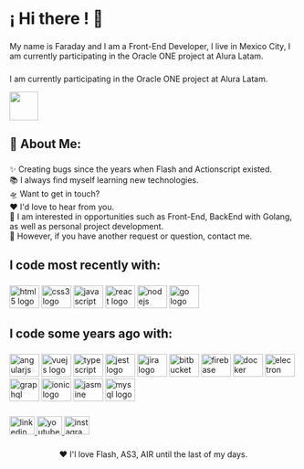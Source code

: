 <h1 align="left">¡ Hi there ! 👋</h1>

###

<p align="left">My name is Faraday and I am a Front-End Developer, I live in Mexico City, I am currently participating in the Oracle ONE project at Alura Latam.</p>

###

<p align="left">I am currently participating in the Oracle ONE project at Alura Latam.</p>
<div align="left">
  <img height="50" src="https://cdn2.gnarususercontent.com.br/6/449886/ad7c0ade-9666-444f-b034-a5167845f978.png"  />
</div>


###


###

<h2 align="left">💫 About Me:</h2>

###

<p align="left">✨ Creating bugs since the years when Flash and Actionscript existed.<br>📚 I always find myself learning new technologies.<br>🛸 Want to get in touch?<br>❤️ I'd love to hear from you.<br>🌱 I am interested in opportunities such as Front-End, BackEnd with Golang, as well as personal project development.<br>💬 However, if you have another request or question, contact me.</p>

###

<h2 align="left">I code most recently with:</h2>

###

<div align="left">
  <img src="https://cdn.jsdelivr.net/gh/devicons/devicon/icons/html5/html5-original.svg" height="40" width="52" alt="html5 logo"  />
  <img src="https://cdn.jsdelivr.net/gh/devicons/devicon/icons/css3/css3-original.svg" height="40" width="52" alt="css3 logo"  />
  <img src="https://cdn.jsdelivr.net/gh/devicons/devicon/icons/javascript/javascript-original.svg" height="40" width="52" alt="javascript logo"  />
  <img src="https://cdn.jsdelivr.net/gh/devicons/devicon/icons/react/react-original.svg" height="40" width="52" alt="react logo"  />
  <img src="https://cdn.jsdelivr.net/gh/devicons/devicon/icons/nodejs/nodejs-original.svg" height="40" width="52" alt="nodejs logo"  />
  <img src="https://cdn.jsdelivr.net/gh/devicons/devicon/icons/go/go-original.svg" height="40" width="52" alt="go logo"  />
</div>

###

<h2 align="left">I code some years ago with:</h2>

###

<div align="left">
  <img src="https://cdn.jsdelivr.net/gh/devicons/devicon/icons/angularjs/angularjs-original.svg" height="40" width="52" alt="angularjs logo"  />
  <img src="https://cdn.jsdelivr.net/gh/devicons/devicon/icons/vuejs/vuejs-original.svg" height="40" width="52" alt="vuejs logo"  />
  <img src="https://cdn.jsdelivr.net/gh/devicons/devicon/icons/typescript/typescript-original.svg" height="40" width="52" alt="typescript logo"  />
  <img src="https://cdn.jsdelivr.net/gh/devicons/devicon/icons/jest/jest-plain.svg" height="40" width="52" alt="jest logo"  />
  <img src="https://cdn.jsdelivr.net/gh/devicons/devicon/icons/jira/jira-original.svg" height="40" width="52" alt="jira logo"  />
  <img src="https://cdn.jsdelivr.net/gh/devicons/devicon/icons/bitbucket/bitbucket-original.svg" height="40" width="52" alt="bitbucket logo"  />
  <img src="https://cdn.jsdelivr.net/gh/devicons/devicon/icons/firebase/firebase-plain.svg" height="40" width="52" alt="firebase logo"  />
  <img src="https://cdn.jsdelivr.net/gh/devicons/devicon/icons/docker/docker-original.svg" height="40" width="52" alt="docker logo"  />
  <img src="https://cdn.jsdelivr.net/gh/devicons/devicon/icons/electron/electron-original.svg" height="40" width="52" alt="electron logo"  />
  <img src="https://cdn.jsdelivr.net/gh/devicons/devicon/icons/graphql/graphql-plain.svg" height="40" width="52" alt="graphql logo"  />
  <img src="https://cdn.jsdelivr.net/gh/devicons/devicon/icons/ionic/ionic-original.svg" height="40" width="52" alt="ionic logo"  />
  <img src="https://cdn.jsdelivr.net/gh/devicons/devicon/icons/jasmine/jasmine-plain.svg" height="40" width="52" alt="jasmine logo"  />
  <img src="https://cdn.jsdelivr.net/gh/devicons/devicon/icons/mysql/mysql-original.svg" height="40" width="52" alt="mysql logo"  />
</div>

###

<p align="left"></p>

###

<div align="left">
  <a href="https://www.linkedin.com/in/faraday1987/" target="_blank">
    <img src="https://raw.githubusercontent.com/maurodesouza/profile-readme-generator/master/src/assets/icons/social/linkedin/default.svg" width="44" height="32" alt="linkedin logo"  />
  </a>
  <a href="https://www.youtube.com/@faraday1987" target="_blank">
    <img src="https://raw.githubusercontent.com/maurodesouza/profile-readme-generator/master/src/assets/icons/social/youtube/default.svg" width="44" height="32" alt="youtube logo"  />
  </a>
  <a href="https://www.instagram.com/faraday119/" target="_blank">
    <img src="https://raw.githubusercontent.com/maurodesouza/profile-readme-generator/master/src/assets/icons/social/instagram/default.svg" width="44" height="32" alt="instagram logo"  />
  </a>
</div>

###

<p align="center">❤️  I'l love Flash, AS3, AIR until the last of my days.</p>

###
